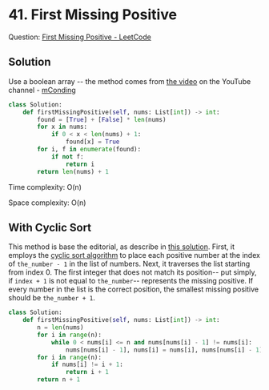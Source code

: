 # 41. First Missing Positive

Question: [First Missing Positive - LeetCode](https://leetcode.com/problems/first-missing-positive/description/)

## Solution

Use a boolean array -- the method comes from [the video](https://youtu.be/P9OSkJOVf6U?si=a_d68W8mMYDGZaIS) on the YouTube channel - [mConding](https://youtu.be/P9OSkJOVf6U?si=twemUR-S6QncvPiP)

```python
class Solution:
    def firstMissingPositive(self, nums: List[int]) -> int:
        found = [True] + [False] * len(nums)
        for x in nums:
            if 0 < x < len(nums) + 1:
                found[x] = True
        for i, f in enumerate(found):
            if not f:
                return i
        return len(nums) + 1
```

Time complexity: O(n)

Space complexity: O(n)

## With Cyclic Sort

This method is base the editorial, as describe in [this solution](https://leetcode.com/problems/first-missing-positive/solutions/4926091/5-interview-approaches-with-video-explanation-cyclic-sort-binary-search-set-brute-force). First, it employs the [cyclic sort algorithm](https://www.educative.io/answers/what-is-a-cyclic-sort-algorithm) to place each positive number at the index of `the_number - 1` in the list of numbers. Next, it traverses the list starting from index 0. The first integer that does not match its position-- put simply, if `index + 1` is not equal to `the_number`-- represents the missing positive. If every number in the list is the correct position, the smallest missing positive should be `the_number + 1`.

```python
class Solution:
    def firstMissingPositive(self, nums: List[int]) -> int:
        n = len(nums)
        for i in range(n):
            while 0 < nums[i] <= n and nums[nums[i] - 1] != nums[i]:
                nums[nums[i] - 1], nums[i] = nums[i], nums[nums[i] - 1]
        for i in range(n):
            if nums[i] != i + 1:
                return i + 1
        return n + 1
```




